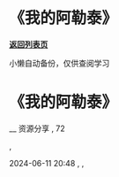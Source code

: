 # 《我的阿勒泰》

[**返回列表页**](/gzh/懒人手册)

小懒自动备份，仅供查阅学习

# 《我的阿勒泰》

__ 资源分享 , 72

,

2024-06-11 20:48 , ,

